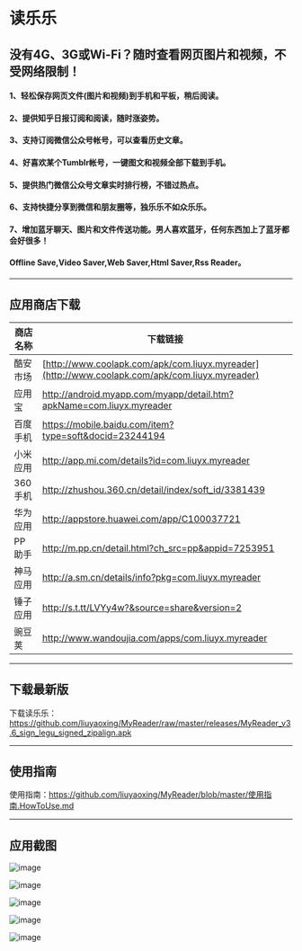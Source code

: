 # 读乐乐
## 没有4G、3G或Wi-Fi？随时查看网页图片和视频，不受网络限制！

#### 1、轻松保存网页文件(图片和视频)到手机和平板，稍后阅读。
#### 2、提供知乎日报订阅和阅读，随时涨姿势。
#### 3、支持订阅微信公众号帐号，可以查看历史文章。
#### 4、好喜欢某个Tumblr帐号，一键图文和视频全部下载到手机。
#### 5、提供热门微信公众号文章实时排行榜，不错过热点。
#### 6、支持快捷分享到微信和朋友圈等，独乐乐不如众乐乐。
#### 7、增加蓝牙聊天、图片和文件传送功能。男人喜欢蓝牙，任何东西加上了蓝牙都会好很多！
#### Offline Save,Video Saver,Web Saver,Html Saver,Rss Reader。


---

## 应用商店下载

商店名称 | 下载链接
---|---
酷安市场| [http://www.coolapk.com/apk/com.liuyx.myreader](http://www.coolapk.com/apk/com.liuyx.myreader)
应用宝  | http://android.myapp.com/myapp/detail.htm?apkName=com.liuyx.myreader
百度手机| https://mobile.baidu.com/item?type=soft&docid=23244194
小米应用|http://app.mi.com/details?id=com.liuyx.myreader
360手机 | http://zhushou.360.cn/detail/index/soft_id/3381439
华为应用|http://appstore.huawei.com/app/C100037721
PP助手|http://m.pp.cn/detail.html?ch_src=pp&appid=7253951
神马应用|http://a.sm.cn/details/info?pkg=com.liuyx.myreader
锤子应用|http://s.t.tt/LVYy4w?&source=share&version=2
豌豆荚  | http://www.wandoujia.com/apps/com.liuyx.myreader

---
## 下载最新版

下载读乐乐：https://github.com/liuyaoxing/MyReader/raw/master/releases/MyReader_v3.6_sign_legu_signed_zipalign.apk

---
## 使用指南

使用指南：https://github.com/liuyaoxing/MyReader/blob/master/使用指南.HowToUse.md
 
 
 ---
 
## 应用截图
![image](https://github.com/liuyaoxing/MyReader/raw/master/images/readme/Screenshot_2017_main.png)

![image](https://github.com/liuyaoxing/MyReader/raw/master/images/readme/Screenshot_2016_offlinefilter.png)

![image](https://github.com/liuyaoxing/MyReader/raw/master/images/readme/Screenshot_2016_offlinedetail.png)

![image](https://github.com/liuyaoxing/MyReader/raw/master/images/readme/Screenshot_2017_acct_nzzd.png)

![image](https://github.com/liuyaoxing/MyReader/raw/master/images/readme/Screenshot_2017_acct_tcxxm.png)

